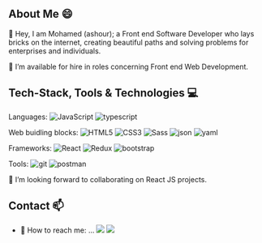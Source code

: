 

## About Me 😄
:wave: Hey, I am Mohamed (ashour); a Front end Software Developer who lays bricks on the internet, creating beautiful paths and solving problems for enterprises and individuals.

🔭 I’m available for hire in roles concerning Front end  Web Development.
## Tech-Stack, Tools & Technologies :computer:

Languages:   <img alt="JavaScript" src="https://img.shields.io/badge/javascript%20-%23323330.svg?&style=for-the-badge&logo=javascript&logoColor=white"/> <img alt="typescript" src="https://img.shields.io/badge/typescript-563D7C?style=for-the-badge&logo=typescript&logoColor=white"> 

Web buidling blocks: <img alt="HTML5" src="https://img.shields.io/badge/HTML5-E34F26?style=for-the-badge&logo=html5&logoColor=white"/> <img alt="CSS3" src="https://img.shields.io/badge/CSS3-1572B6?style=for-the-badge&logo=css3&logoColor=white"/> <img alt="Sass" src="https://img.shields.io/badge/sass-E34F26?style=for-the-badge&logo=css3&logoColor=white"/>
<img alt="json" src="https://img.shields.io/badge/json-563D7C?style=for-the-badge&logo=json&logoColor=white">
<img alt="yaml" src="https://img.shields.io/badge/yaml-563D7C?style=for-the-badge&logo=yaml&logoColor=white">

Frameworks: <img alt="React" src="https://img.shields.io/badge/react%20-%2320232a.svg?&style=for-the-badge&logo=react&logoColor=%2361DAFB"/> <img alt="Redux" src="https://img.shields.io/badge/redux%20-%23092E20.svg?&style=for-the-badge&logo=redux&logoColor=white"/> <img alt="bootstrap" src="https://img.shields.io/badge/Bootstrap-563D7C?style=for-the-badge&logo=bootstrap&logoColor=white"> 



Tools: <img alt="git" src="https://img.shields.io/badge/Git-F05032?style=for-the-badge&logo=git&logoColor=white"/> <img alt="postman" src="https://img.shields.io/badge/Postman-FF6C37?style=for-the-badge&logo=Postman&logoColor=white" />

👯 I’m looking forward to collaborating on React JS  projects. 



## Contact 📫


- 💬 How to reach me: ... [![](https://img.shields.io/badge/LinkedIn-0077B5?style=for-the-badge&logo=linkedin&logoColor=white)](https://www.linkedin.com/in/mohamed-aachour-25405b215/) 
[![](https://img.shields.io/badge/Twitter-1DA1F2?style=for-the-badge&logo=twitter&logoColor=white)](https://twitter.com/MohamedAachour3)
